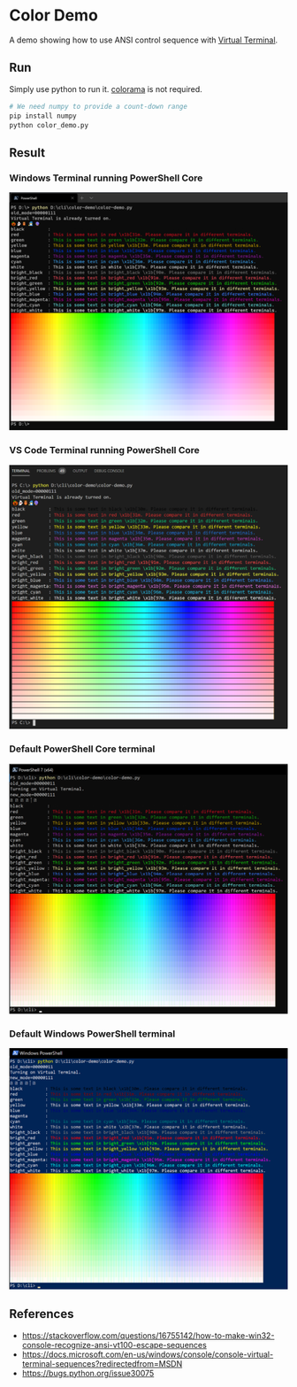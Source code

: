 # Color Demo

A demo showing how to use ANSI control sequence with [Virtual Terminal](https://docs.microsoft.com/en-us/windows/console/console-virtual-terminal-sequences).

## Run

Simply use python to run it. [colorama](https://github.com/tartley/colorama) is not required.

```sh
# We need numpy to provide a count-down range
pip install numpy
python color_demo.py
```


## Result

### Windows Terminal running PowerShell Core
![](img/windows-terminal.png)

### VS Code Terminal running PowerShell Core
![](img/vscode.png)

### Default PowerShell Core terminal
![](img/pwsh-core.png)

### Default Windows PowerShell terminal
![](img/win-powershell.png)


## References

- https://stackoverflow.com/questions/16755142/how-to-make-win32-console-recognize-ansi-vt100-escape-sequences
- https://docs.microsoft.com/en-us/windows/console/console-virtual-terminal-sequences?redirectedfrom=MSDN
- https://bugs.python.org/issue30075

